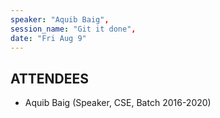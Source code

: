 ```yaml
---
speaker: "Aquib Baig",
session_name: "Git it done",
date: "Fri Aug 9"
---
```


## ATTENDEES
- Aquib Baig (Speaker, CSE, Batch 2016-2020)
